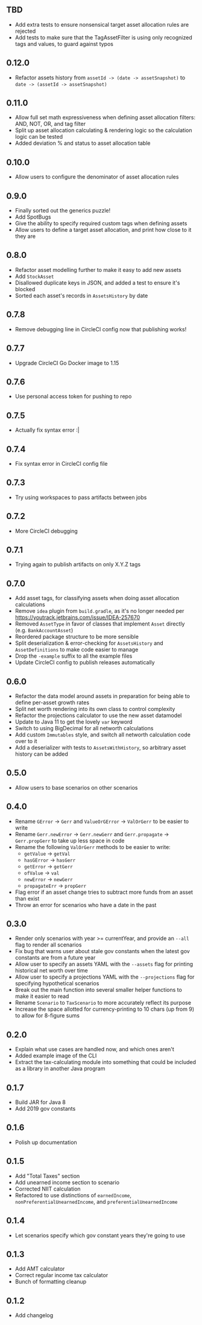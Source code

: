 ## TBD
* Add extra tests to ensure nonsensical target asset allocation rules are rejected
* Add tests to make sure that the TagAssetFilter is using only recognized tags and values, to guard against typos

## 0.12.0
* Refactor assets history from `assetId -> (date -> assetSnapshot)` to `date -> (assetId -> assetSnapshot)`

## 0.11.0
* Allow full set math expressiveness when defining asset allocation filters: AND, NOT, OR, and tag filter
* Split up asset allocation calculating & rendering logic so the calculation logic can be tested
* Added deviation % and status to asset allocation table

## 0.10.0
* Allow users to configure the denominator of asset allocation rules

## 0.9.0
* Finally sorted out the generics puzzle!
* Add SpotBugs
* Give the ability to specify required custom tags when defining assets
* Allow users to define a target asset allocation, and print how close to it they are

## 0.8.0
* Refactor asset modelling further to make it easy to add new assets
* Add `StockAsset`
* Disallowed duplicate keys in JSON, and added a test to ensure it's blocked
* Sorted each asset's records in `AssetsHistory` by date 

## 0.7.8
* Remove debugging line in CircleCI config now that publishing works!

## 0.7.7
* Upgrade CircleCI Go Docker image to 1.15

## 0.7.6
* Use personal access token for pushing to repo

## 0.7.5
* Actually fix syntax error :|

## 0.7.4
* Fix syntax error in CircleCI config file

## 0.7.3
* Try using workspaces to pass artifacts between jobs

## 0.7.2
* More CircleCI debugging

## 0.7.1
* Trying again to publish artifacts on only X.Y.Z tags

## 0.7.0
* Add asset tags, for classifying assets when doing asset allocation calculations
* Remove `idea` plugin from `build.gradle`, as it's no longer needed per https://youtrack.jetbrains.com/issue/IDEA-257670
* Removed `AssetType` in favor of classes that implement `Asset` directly (e.g. `BankAccountAsset`)
* Reordered package structure to be more sensible
* Split deserialization & error-checking for `AssetsHistory` and `AssetDefinitions` to make code easier to manage
* Drop the `-example` suffix to all the example files
* Update CircleCI config to publish releases automatically

## 0.6.0
* Refactor the data model around assets in preparation for being able to define per-asset growth rates
* Split net worth rendering into its own class to control complexity
* Refactor the projections calculator to use the new asset datamodel
* Update to Java 11 to get the lovely `var` keyword
* Switch to using BigDecimal for all networth calculations
* Add custom `Immutables` style, and switch all networth calculation code over to it
* Add a deserializer with tests to `AssetsWithHistory`, so arbitrary asset history can be added

## 0.5.0
* Allow users to base scenarios on other scenarios

## 0.4.0
* Rename `GError` -> `Gerr` and `ValueOrGError` -> `ValOrGerr` to be easier to write
* Rename `Gerr.newError` -> `Gerr.newGerr` and `Gerr.propagate` -> `Gerr.propGerr` to take up less space in code
* Rename the following `ValOrGerr` methods to be easier to write:
    * `getValue` -> `getVal`
    * `hasGError` -> `hasGerr`
    * `getError` -> `getGerr`
    * `ofValue` -> `val`
    * `newError` -> `newGerr`
    * `propagateErr` -> `propGerr`
* Flag error if an asset change tries to subtract more funds from an asset than exist
* Throw an error for scenarios who have a date in the past

## 0.3.0
* Render only scenarios with year >= currentYear, and provide an `--all` flag to render all scenarios
* Fix bug that warns user about stale gov constants when the latest gov constants are from a future year
* Allow user to specify an assets YAML with the `--assets` flag for printing historical net worth over time
* Allow user to specify a projections YAML with the `--projections` flag for specifying hypothetical scenarios
* Break out the main function into several smaller helper functions to make it easier to read
* Rename `Scenario` to `TaxScenario` to more accurately reflect its purpose
* Increase the space allotted for currency-printing to 10 chars (up from 9) to allow for 8-figure sums

## 0.2.0
* Explain what use cases are handled now, and which ones aren't
* Added example image of the CLI
* Extract the tax-calculating module into something that could be included as a library in another Java program

## 0.1.7
* Build JAR for Java 8
* Add 2019 gov constants

## 0.1.6
* Polish up documentation

## 0.1.5
* Add "Total Taxes" section
* Add unearned income section to scenario
* Corrected NIIT calculation
* Refactored to use distinctions of `earnedIncome`, `nonPreferentialUnearnedIncome`, and `preferentialUnearnedIncome`

## 0.1.4
* Let scenarios specify which gov constant years they're going to use

## 0.1.3
* Add AMT calculator
* Correct regular income tax calculator
* Bunch of formatting cleanup

## 0.1.2
* Add changelog
